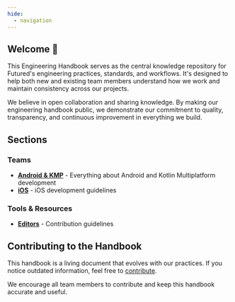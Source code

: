 ```yaml
---
hide:
  - navigation
---
```


## Welcome 👋

This Engineering Handbook serves as the central knowledge repository for Futured's engineering practices, standards, and workflows. It's designed to help both new and existing team members understand how we work and maintain consistency across our projects.

We believe in open collaboration and sharing knowledge. By making our engineering handbook public, we demonstrate our commitment to quality, transparency, and continuous improvement in everything we build.

## Sections

### Teams

- **[Android & KMP](Teams/android/index.md)** - Everything about Android and Kotlin Multiplatform development
- **[iOS](Teams/iOS/index.md)** - iOS development guidelines
<!-- - **[Design](Teams/Design/design_page.md)** - Design team practices and guidelines
- **[QA](Teams/QA/qa_page.md)** - Quality Assurance processes and standards -->

### Tools & Resources

- **[Editors](editors.md)** - Contribution guidelines

## Contributing to the Handbook

This handbook is a living document that evolves with our practices. If you notice outdated information, feel free to [contribute](editors.md).

We encourage all team members to contribute and keep this handbook accurate and useful.
